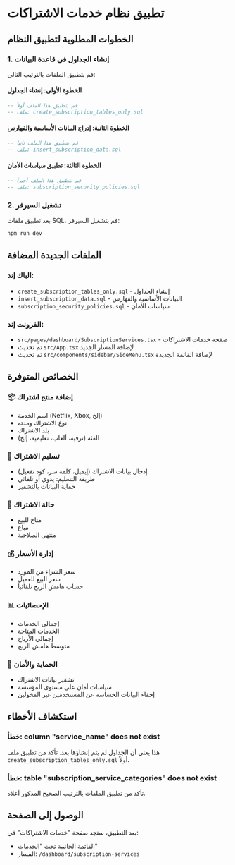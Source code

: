 # تطبيق نظام خدمات الاشتراكات

## الخطوات المطلوبة لتطبيق النظام

### 1. إنشاء الجداول في قاعدة البيانات

قم بتطبيق الملفات بالترتيب التالي:

#### الخطوة الأولى: إنشاء الجداول
```sql
-- قم بتطبيق هذا الملف أولاً
-- ملف: create_subscription_tables_only.sql
```

#### الخطوة الثانية: إدراج البيانات الأساسية والفهارس
```sql
-- قم بتطبيق هذا الملف ثانياً
-- ملف: insert_subscription_data.sql
```

#### الخطوة الثالثة: تطبيق سياسات الأمان
```sql
-- قم بتطبيق هذا الملف أخيراً
-- ملف: subscription_security_policies.sql
```

### 2. تشغيل السيرفر

بعد تطبيق ملفات SQL، قم بتشغيل السيرفر:

```bash
npm run dev
```

## الملفات الجديدة المضافة

### الباك إند:
- `create_subscription_tables_only.sql` - إنشاء الجداول
- `insert_subscription_data.sql` - البيانات الأساسية والفهارس
- `subscription_security_policies.sql` - سياسات الأمان

### الفرونت إند:
- `src/pages/dashboard/SubscriptionServices.tsx` - صفحة خدمات الاشتراكات
- تم تحديث `src/App.tsx` لإضافة المسار الجديد
- تم تحديث `src/components/sidebar/SideMenu.tsx` لإضافة القائمة الجديدة

## الخصائص المتوفرة

### 📦 إضافة منتج اشتراك
- اسم الخدمة (Netflix, Xbox, إلخ)
- نوع الاشتراك ومدته
- بلد الاشتراك
- الفئة (ترفيه، ألعاب، تعليمية، إلخ)

### 🔑 تسليم الاشتراك
- إدخال بيانات الاشتراك (إيميل، كلمة سر، كود تفعيل)
- طريقة التسليم: يدوي أو تلقائي
- حماية البيانات بالتشفير

### 🧾 حالة الاشتراك
- متاح للبيع
- مباع
- منتهي الصلاحية

### 💰 إدارة الأسعار
- سعر الشراء من المورد
- سعر البيع للعميل
- حساب هامش الربح تلقائياً

### 📊 الإحصائيات
- إجمالي الخدمات
- الخدمات المتاحة
- إجمالي الأرباح
- متوسط هامش الربح

### 🔐 الحماية والأمان
- تشفير بيانات الاشتراك
- سياسات أمان على مستوى المؤسسة
- إخفاء البيانات الحساسة عن المستخدمين غير المخولين

## استكشاف الأخطاء

### خطأ: column "service_name" does not exist
هذا يعني أن الجداول لم يتم إنشاؤها بعد. تأكد من تطبيق ملف `create_subscription_tables_only.sql` أولاً.

### خطأ: table "subscription_service_categories" does not exist
تأكد من تطبيق الملفات بالترتيب الصحيح المذكور أعلاه.

## الوصول إلى الصفحة

بعد التطبيق، ستجد صفحة "خدمات الاشتراكات" في:
- القائمة الجانبية تحت "الخدمات"
- المسار: `/dashboard/subscription-services` 